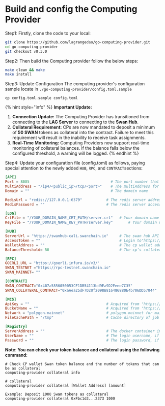 # Build and config the Computing Provider

Step1: Firstly, clone the code to your local:

```bash
git clone https://github.com/lagrangedao/go-computing-provider.git
cd go-computing-provider
git checkout v0.3.0
```

Step2: Then build the Computing provider follow the below steps:

```bash
make clean && make
make install
```

Step3: Update Configuration The computing provider's configuration sample locate in `./go-computing-provider/config.toml.sample`

```
cp config.toml.sample config.toml
```

{% hint style="info" %}
**Important Update:**&#x20;

1. **Connection Update:** The Computing Provider has transitioned from connecting to the **LAG Server** to connecting to the **Swan Hub**.
2. **Collateral Requirement:** CPs are now mandated to deposit a minimum of **50 SWAN** tokens as collateral into the contract. Failure to meet this requirement will result in the inability to receive task assignments.
3. **Real-Time Monitoring:** Computing Providers now support real-time monitoring of collateral balances. If the balance falls below the configured threshold, a warning will be logged.
{% endhint %}

Step4: Update your configuration file (config.toml) as follows, paying special attention to the newly added `HUB`, `RPC`, and `CONTRACT`sections:

```toml
[API]
Port = 8085                                     # The port number that the web server listens on
MultiAddress = "/ip4/<public_ip>/tcp/<port>"    # The multiAddress for libp2p
Domain = ""                                     # The domain name

RedisUrl = "redis://127.0.0.1:6379"           # The redis server address
RedisPassword = ""                            # The redis server access password

[LOG]
CrtFile = "/YOUR_DOMAIN_NAME_CRT_PATH/server.crt"	# Your domain name SSL .crt file path
KeyFile = "/YOUR_DOMAIN_NAME_KEY_PATH/server.key"   	# Your domain name SSL .key file path

[HUB]
ServerUrl = "https://swanhub-cali.swanchain.io"     # The swan hub API address
AccessToken = ""                                    # Login to"https://testnet-provider.lagrangedao.org/provider-status"-> show API-KEY 
WalletAddress = ""                                  # The cp wallet address
BalanceThreshold= 50                                # The cp’s collateral balance threshold

[RPC]
GOERLI_URL = "https://goerli.infura.io/v3/"
SWAN_TESTNET ="https://rpc-testnet.swanchain.io"
SWAN_MAINNET= ""

[CONTRACT]
SWAN_CONTRACT="0x407a5856050053CF1DB54113bd9Ea9D2Eeee7C35"
SWAN_COLLATERAL_CONTRACT="0xaAea25dF7D20f2098B816486880E4b706DD57044"

[MCS]
ApiKey = ""                                   # Acquired from "https://www.multichain.storage" -> setting -> Create API Key
BucketName = ""                               # Acquired from "https://www.multichain.storage" -> bucket -> Add Bucket
Network = "polygon.mainnet"                   # polygon.mainnet for mainnet, polygon.mumbai for testnet
FileCachePath = "/tmp"                        # Cache directory of job data

[Registry]                                    
ServerAddress = ""                            # The docker container image registry address, if only a single node, you can ignore
UserName = ""                                 # The login username, if only a single node, you can ignore
Password = ""                                 # The login password, if only a single node, you can ignore
```

**Note: You can check your token balance and collateral using the following command:**

```
# Check CP wallet Swan token balance and the number of tokens that can be as collateral
computing-provider collateral info  

# collateral 
computing-provider collateral [Wallet Address] [amount]

Example: Deposit 1000 Swan tokens as collateral
computing-provider collateral 0xFbc1d3...2373 1000
```
